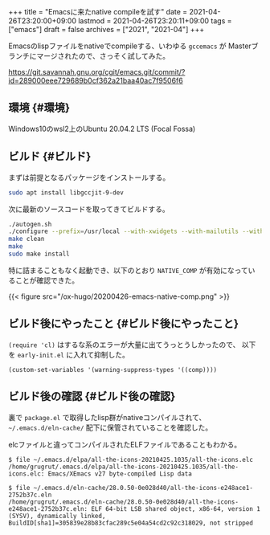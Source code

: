 +++
title = "Emacsに来たnative compileを試す"
date = 2021-04-26T23:20:00+09:00
lastmod = 2021-04-26T23:20:11+09:00
tags = ["emacs"]
draft = false
archives = ["2021", "2021-04"]
+++

Emacsのlispファイルをnativeでcompileする、いわゆる `gccemacs` が
Masterブランチにマージされたので、さっそく試してみた。

<https://git.savannah.gnu.org/cgit/emacs.git/commit/?id=289000eee729689b0cf362a21baa40ac7f9506f6>


## 環境 {#環境}

Windows10のwsl2上のUbuntu 20.04.2 LTS (Focal Fossa)


## ビルド {#ビルド}

まずは前提となるパッケージをインストールする。

```bash
sudo apt install libgccjit-9-dev
```

次に最新のソースコードを取ってきてビルドする。

```bash
./autogen.sh
./configure --prefix=/usr/local --with-xwidgets --with-mailutils --with-native-compilation
make clean
make
sudo make install
```

特に詰まることもなく起動でき、以下のとおり `NATIVE_COMP` が有効になっていることが確認できた。

{{< figure src="/ox-hugo/20200426-emacs-native-comp.png" >}}


## ビルド後にやったこと {#ビルド後にやったこと}

`(require 'cl)` はするな系のエラーが大量に出てうっとうしかったので、
以下を `early-init.el` に入れて抑制した。

```emacs-lisp
(custom-set-variables '(warning-suppress-types '((comp))))
```


## ビルド後の確認 {#ビルド後の確認}

裏で `package.el` で取得したlisp群がnativeコンパイルされて、
`~/.emacs.d/eln-cache/` 配下に保管されていることを確認した。

elcファイルと違ってコンパイルされたELFファイルであることもわかる。

```plain
$ file ~/.emacs.d/elpa/all-the-icons-20210425.1035/all-the-icons.elc
/home/grugrut/.emacs.d/elpa/all-the-icons-20210425.1035/all-the-icons.elc: Emacs/XEmacs v27 byte-compiled Lisp data

$ file ~/.emacs.d/eln-cache/28.0.50-0e028d40/all-the-icons-e248ace1-2752b37c.eln
/home/grugrut/.emacs.d/eln-cache/28.0.50-0e028d40/all-the-icons-e248ace1-2752b37c.eln: ELF 64-bit LSB shared object, x86-64, version 1 (SYSV), dynamically linked, BuildID[sha1]=305839e28b83cfac289c5e04a54cd2c92c318029, not stripped
```
